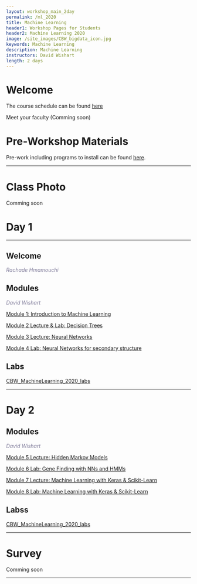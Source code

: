 ```yaml
---
layout: workshop_main_2day
permalink: /ml_2020
title: Machine Learning
header1: Workshop Pages for Students
header2: Machine Learning 2020
image: /site_images/CBW_bigdata_icon.jpg
keywords: Machine Learning
description: Machine Learning
instructors: David Wishart
length: 2 days
---
```


# Welcome <a id="welcome"></a> 

The course schedule can be found [here](https://bioinformaticsdotca.github.io//ML_2020_schedule)

Meet your faculty (Comming soon) 

# Pre-Workshop Materials <a id="preworkshop"></a>

Pre-work including programs to install can be found [here](https://bioinformaticsdotca.github.io//ML_2020_prework).  

***

# Class Photo

Comming soon

# Day 1 <a id="day1"></a>

***

## Welcome

*<font color="#827e9c">Rachade Hmamouchi</font>*

## Modules 

*<font color="#827e9c">David Wishart</font>*  

[Module 1: Introduction to Machine Learning](https://drive.google.com/file/d/1r2dMR2qdo4sanHcNZOGtxqoZBQe4EcYo/view?usp=sharing)
 
 
[Module 2 Lecture & Lab: Decision Trees]()
 

[Module 3 Lecture: Neural Networks](https://drive.google.com/file/d/1u4R8LIeVVwbkJFrFStbnf2MEtqrXpT4o/view?usp=sharing)
 

[Module 4 Lab: Neural Networks for secondary structure](https://drive.google.com/file/d/19gikdELY9E4aeEwhDi90uXkPP2Nc7Jd7/view?usp=sharing)
 
## Labs
[CBW_MachineLearning_2020_labs](https://drive.google.com/file/d/1kll7JePjVAG5jL835EmQa_xQ72w2soGA/view?usp=sharing)

***

# Day 2 <a id="day2"></a>

## Modules 

*<font color="#827e9c">David Wishart</font>*  

[Module 5 Lecture: Hidden Markov Models](https://drive.google.com/file/d/12tF9Ok3YC9syMNFCXQselUfWr6VCYt9F/view?usp=sharing)


[Module 6 Lab: Gene Finding with NNs and HMMs](https://drive.google.com/file/d/1mrWo5okL1L_xlT3YHNm5RfEPHdzzsFjV/view?usp=sharing)
 

[Module 7 Lecture: Machine Learning with Keras & Scikit-Learn](https://drive.google.com/file/d/1iBpfsSXC7b-BmSXT8nwD3q-lu1b8OMgS/view?usp=sharing)
 

[Module 8 Lab: Machine Learning with Keras & Scikit-Learn](https://drive.google.com/file/d/1Mk-Ayl7Z8ve3jpzU-y3JRyAzOwN9Vrdc/view?usp=sharing)

## Labss 
[CBW_MachineLearning_2020_labs](https://drive.google.com/file/d/1kll7JePjVAG5jL835EmQa_xQ72w2soGA/view?usp=sharing)

***
# Survey

Comming soon

***
